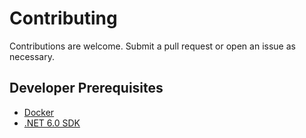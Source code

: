 # Contributing

Contributions are welcome. Submit a pull request or open an issue as necessary.

## Developer Prerequisites

* [Docker](https://docs.docker.com/get-docker/)
* [.NET 6.0 SDK](https://docs.microsoft.com/dotnet/core/install/)
